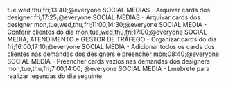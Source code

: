 tue,wed,thu,fri;13:40;@everyone SOCIAL MEDIAS - Arquivar cards dos designer
fri;17:25;@everyone SOCIAL MEDIAS - Arquivar cards dos designer
mon,tue,wed,thu,fri;11:00,14:30;@everyone SOCIAL MEDIA - Conferir clientes do dia
mon,tue,wed,thu,fri;17:00;@everyone SOCIAL MEDIA, ATENDIMENTO e GESTOR DE TRÁFEGO - Organizar cards do dia
fri;16:00,17:10;@everyone SOCIAL MEDIA - Adicionar todos os cards dos clientes nas demandas dos designers e preencher
mon;08:40;@everyone SOCIAL MEDIA - Preencher cards vazios nas demandas dos designers
mon,tue,thu,fri;7:00,14:00; @everyone SOCIAL MEDIA - Lmebrete para realizar legendas do dia seguinte